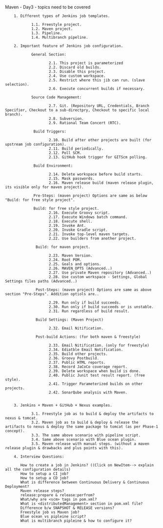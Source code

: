Maven - Day3 - topics need to be covered

        1. Different types of Jenkins job templates.
        
                1.1. Freestyle project.
                1.2. Maven project.
                1.3. Pipeline.
                1.4. Multibranch pipeline.
        
        2. Important feature of Jenkins job configuration.
                
                General Section:

                        2.1. This project is parameterized
                        2.2. Discard old builds.
                        2.3. Disable this project.
                        2.4. Use custom workspace.
                        2.5. Restrict where this jib can run. (slave selection).
                        2.6. Execute concurrent builds if necessary.
                        
                Source Code Management:
                
                        2.7. Git. (Repository URL, Credentials, Branch Specifier, Checkout to a sub-directpry, Checkout to specific local branch).
                        2.8. Subversion. 
                        2.9. Rational Team Concert (RTC).
                
                 Build Triggers:
                 
                        2.10. Build after other projects are built (for upstream job configuration).
                        2.11. Build periodically.
                        2.12. Poll SCM.
                        2.13. GitHub hook trigger for GITScm polling.
                        
                 Build Environment:
                        
                        2.14. Delete workspace before build starts.
                        2.15. Mask passwords.
                        2.16. Maven release build (maven release plugin, its visible only for maven project).
                 
                 Pre-Steps: (maven project) Options are same as below "Build: for free style project".
                 
                 Build: for free style project.
                        2.16. Execute Groovy script.
                        2.17. Execute Windows batch command.
                        2.18. Execute shell.
                        2.19. Invoke Ant.
                        2.20. Invoke Gradle script.
                        2.21. Invoke top-level maven targets.
                        2.22. Use builders from another project.
                   
                  Build: for maven project.
                        
                        2.23. Maven Version.
                        2.24. Root POM.
                        2.25. Goals and options.
                        2.26. MAVEN_OPTS (Advanced..)
                        2.27. Use private Maven repository (Advanced..)
                        2.28. Use custom workspace - Settings, Global Settings files paths (Advanced..)                        
                  
                  Post-Steps: (maven project) Options are same as above section "Pre-Steps". Addition optiols are..
                        
                        2.29. Run only if build succeeds.
                        2.30. Run only if build succeeds or is unstable.
                        2.31. Run regardless of build result.
                    
                  Build Settings: (Maven Project)
                        
                        2.32. Email Nitification.
                        
                  Post-build Actions: (for both maven & freestyle)
                        
                        2.33. Email Nitification. (only for freestyle)
                        2.34. Ediatble Email Notification.
                        2.35. Build other projects.
                        2.36. Groovy Postbuild.
                        2.37. Public HTML reports.
                        2.38. Record JaCoCo coverage report.
                        2.39. Delete workspace when build is done.
                        2.40. Public Junit test result report. (free style).
                        2.41. Trigger Parameterized builds on other projects.
                        2.42. SonarQube analysis with Maven.
                
        
        3. Jenkins + Maven + GitHub + Nexus examples.
        
                3.1. Freestyle job as to build & deploy the artifacts to nexus & tomcat.
                3.2. Maven job as to build & deploy & release the artifacts to nexus & deploy the same package to tomcat (as per Phase-1 concept).
                3.3. The same above scenario with pipeline script.
                3.4. Same above scenario with Blue ocean plugin.
                3.5. Maven release with manual steps. (without a maven release plugin & drawbacks and plus points with this).

        4. Interview Questions:
           
           How to create a job in Jenkins? ((Click on NewItem--> explain all the configuration details)
           How to setup a CI job?
           How to setup a CD job?
           What is difference between Continuous Delivery & Continuous Deployment?
           Maven release steps?
           release:prepare & release:perfrom?
           What/why are <scm> tags in pom.xml?
           What is <distributedManagement> section in pom.xml file?
           Difference b/w SNAPSHOT & RELEASE versions?
           Freestyle job vs Maven job?
           Blue ocean vs pipleine script?
           What is multibranch pipleine & how to configure it?
